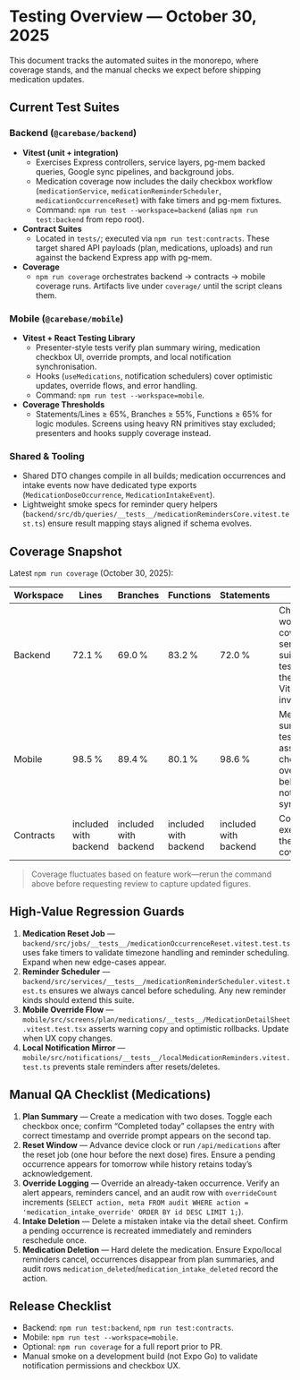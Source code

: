 # Testing Overview — October 30, 2025

This document tracks the automated suites in the monorepo, where coverage stands, and the manual checks we expect before shipping medication updates.

## Current Test Suites

### Backend (`@carebase/backend`)
- **Vitest (unit + integration)**  
  - Exercises Express controllers, service layers, pg-mem backed queries, Google sync pipelines, and background jobs.  
  - Medication coverage now includes the daily checkbox workflow (`medicationService`, `medicationReminderScheduler`, `medicationOccurrenceReset`) with fake timers and pg-mem fixtures.  
  - Command: `npm run test --workspace=backend` (alias `npm run test:backend` from repo root).
- **Contract Suites**  
  - Located in `tests/`; executed via `npm run test:contracts`. These target shared API payloads (plan, medications, uploads) and run against the backend Express app with pg-mem.
- **Coverage**  
  - `npm run coverage` orchestrates backend → contracts → mobile coverage runs. Artifacts live under `coverage/` until the script cleans them.

### Mobile (`@carebase/mobile`)
- **Vitest + React Testing Library**  
  - Presenter-style tests verify plan summary wiring, medication checkbox UI, override prompts, and local notification synchronisation.  
  - Hooks (`useMedications`, notification schedulers) cover optimistic updates, override flows, and error handling.  
  - Command: `npm run test --workspace=mobile`.
- **Coverage Thresholds**  
  - Statements/Lines ≥ 65%, Branches ≥ 55%, Functions ≥ 65% for logic modules. Screens using heavy RN primitives stay excluded; presenters and hooks supply coverage instead.

### Shared & Tooling
- Shared DTO changes compile in all builds; medication occurrences and intake events now have dedicated type exports (`MedicationDoseOccurrence`, `MedicationIntakeEvent`).  
- Lightweight smoke specs for reminder query helpers (`backend/src/db/queries/__tests__/medicationRemindersCore.vitest.test.ts`) ensure result mapping stays aligned if schema evolves.

## Coverage Snapshot

Latest `npm run coverage` (October 30, 2025):

| Workspace | Lines | Branches | Functions | Statements | Notes |
|-----------|-------|----------|-----------|------------|-------|
| Backend   | 72.1 % | 69.0 % | 83.2 % | 72.0 % | Checkbox workflow covered via service + job suites; contract tests run inside the same Vitest invocation. |
| Mobile    | 98.5 % | 89.4 % | 80.1 % | 98.6 % | Medication summary/detail tests now assert checkbox + override behaviour and notification syncing. |
| Contracts | included with backend | included with backend | included with backend | included with backend | Contract specs execute within the backend coverage run. |

> Coverage fluctuates based on feature work—rerun the command above before requesting review to capture updated figures.

## High-Value Regression Guards
1. **Medication Reset Job** — `backend/src/jobs/__tests__/medicationOccurrenceReset.vitest.test.ts` uses fake timers to validate timezone handling and reminder scheduling. Expand when new edge-cases appear.
2. **Reminder Scheduler** — `backend/src/services/__tests__/medicationReminderScheduler.vitest.test.ts` ensures we always cancel before scheduling. Any new reminder kinds should extend this suite.
3. **Mobile Override Flow** — `mobile/src/screens/plan/medications/__tests__/MedicationDetailSheet.vitest.test.tsx` asserts warning copy and optimistic rollbacks. Update when UX copy changes.
4. **Local Notification Mirror** — `mobile/src/notifications/__tests__/localMedicationReminders.vitest.test.ts` prevents stale reminders after resets/deletes.

## Manual QA Checklist (Medications)
1. **Plan Summary** — Create a medication with two doses. Toggle each checkbox once; confirm “Completed today” collapses the entry with correct timestamp and override prompt appears on the second tap.
2. **Reset Window** — Advance device clock or run `/api/medications` after the reset job (one hour before the next dose) fires. Ensure a pending occurrence appears for tomorrow while history retains today’s acknowledgement.
3. **Override Logging** — Override an already-taken occurrence. Verify an alert appears, reminders cancel, and an audit row with `overrideCount` increments (`SELECT action, meta FROM audit WHERE action = 'medication_intake_override' ORDER BY id DESC LIMIT 1;`).
4. **Intake Deletion** — Delete a mistaken intake via the detail sheet. Confirm a pending occurrence is recreated immediately and reminders reschedule once.
5. **Medication Deletion** — Hard delete the medication. Ensure Expo/local reminders cancel, occurrences disappear from plan summaries, and audit rows `medication_deleted`/`medication_intake_deleted` record the action.

## Release Checklist
- Backend: `npm run test:backend`, `npm run test:contracts`.
- Mobile: `npm run test --workspace=mobile`.
- Optional: `npm run coverage` for a full report prior to PR.
- Manual smoke on a development build (not Expo Go) to validate notification permissions and checkbox UX.
